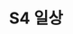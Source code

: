 ---
lastmod: 2021-11-12
title: S4 일상
weight: 
type: page
components: 
  - "/img/R1-093.jpg"
description: "Series 4 일상"
---